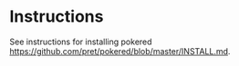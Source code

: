 # Instructions

See instructions for installing pokered https://github.com/pret/pokered/blob/master/INSTALL.md.
